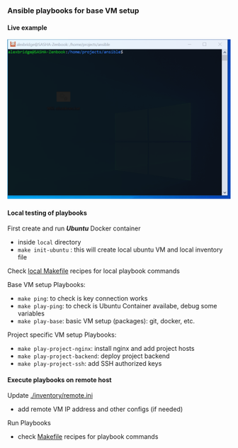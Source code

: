 ### Ansible playbooks for base VM setup

#### Live example

![Live Example](./usage.gif)

#### Local testing of playbooks

First create and run ***Ubuntu*** Docker container

- inside `local` directory
- `make init-ubuntu` : this will create local ubuntu VM and local inventory file

Check [local Makefile](./local/Makefile) recipes for local playbook commands

Base VM setup Playbooks:

- `make ping`: to check is key connection works
- `make play-ping`: to check is Ubuntu Container availabe, debug some variables
- `make play-base`: basic VM setup (packages): git, docker, etc.

Project specific VM setup Playbooks:
- `make play-project-nginx`: install nginx and add project hosts
- `make play-project-backend`: deploy project backend
- `make play-project-ssh`: add SSH authorized keys

#### Execute playbooks on remote host

Update [./inventory/remote.ini](./inventory/remote.ini)  

- add remote VM IP address and other configs (if needed)

Run Playbooks
- check [Makefile](./Makefile) recipes for playbook commands

